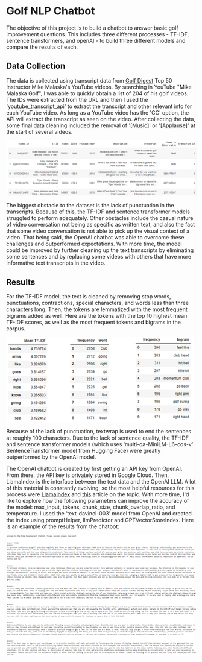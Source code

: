 # Golf NLP Chatbot

The objective of this project is to build a chatbot to answer basic golf improvement questions. This includes three different processes - TF-IDF, sentence transformers, and openAI - to build three different models and compare the results of each.

## Data Collection
The data is collected using transcript data from [Golf Digest](https://www.golfdigest.com/story/the-50-best-teachers-in-america) Top 50 Instructor Mike Malaska's YouTube videos. By searching in YouTube "Mike Malaska Golf", I was able to quickly obtain a list of 204 of his golf videos. The IDs were extracted from the URL and then I used the 'youtube_transcript_api' to extract the transcript and other relevant info for each YouTube video. As long as a YouTube video has the 'CC' option, the API will extract the transcript as seen on the video. After collecting the data, some final data cleaning included the removal of '[Music]' or '[Applause]' at the start of several videos.

![](/images/_nlp_golfdata.png)

The biggest obstacle to the dataset is the lack of punctuation in the transcripts. Because of this, the TF-IDF and sentence transformer models struggled to perform adequately. Other obstacles include the casual nature of video conversation not being as specific as written text, and also the fact that some video conversation is not able to pick up the visual context of a video. That being said, the OpenAI chatbot was able to overcome these challenges and outperformed expectations. With more time, the model could be improved by further cleaning up the text transcripts by eliminating some sentences and by replacing some videos with others that have more informative text transcripts in the video.

## Results
For the TF-IDF model, the text is cleaned by removing stop words, punctuations, contractions, special characters, and words less than three characters long. Then, the tokens are lemmatized with the most frequent bigrams added as well. Here are the tokens with the top 10 highest mean TF-IDF scores, as well as the most frequent tokens and bigrams in the corpus. 

<img src="/images/_nlp_golf_top10_tfidf.png" width="500">

Because of the lack of punctuation, textwrap is used to end the sentences at roughly 100 characters. Due to the lack of sentence quality, the TF-IDF and sentence transformer models (which uses ‘multi-qa-MiniLM-L6-cos-v’ SentenceTransformer model from Hugging Face) were greatly outperformed by the OpenAI model.

The OpenAI chatbot is created by first getting an API key from OpenAI. From there, the API key is privately stored in Google Cloud. Then, LlamaIndex is the interface between the text data and the OpenAI LLM. A lot of this material is constantly evolving, so the most helpful resources for this process were [LlamaIndex](https://docs.llamaindex.ai/en/stable/understanding/putting_it_all_together/chatbots/building_a_chatbot.html) and [this](https://shweta-lodha.medium.com/create-chatbot-based-on-the-data-feed-by-you-gpt-index-llamaindex-openai-3efd7abe3ed9) article on the topic. With more time, I'd like to explore how the following parameters can improve the accuracy of the model: max_input, tokens, chunk_size, chunk_overlap_ratio, and temperature. I used the ‘text-davinci-003’ model from OpenAI and created the index using promptHelper, llmPredictor and GPTVectorStoreIndex. Here is an example of the results from the chatbot:

![](/images/_nlp_golf_transcripts.png)

